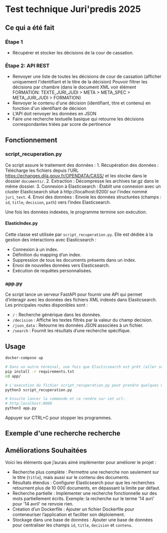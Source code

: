 # Test technique Juri'predis 2025
## Ce qui a été fait

### Étape 1
- Récupérer et stocker les décisions de la cour de cassation.

### Étape 2: API REST
- Renvoyer une liste de toutes les décisions de cour de cassation (afficher uniquement l'identifiant et le titre de la décision)
Pouvoir filtrer les décisions par chambre (dans le document XML voir élément FORMATION: TEXTE_JURI_JUDI > META > META_SPEC > META_JURI_JUDI > FORMATION)
- Renvoyer le contenu d'une décision (identifiant, titre et contenu) en fonction d'un identifiant de décision
- L'API doit renvoyer les données en JSON
- Faire une recherche textuelle basique qui retourne les décisions correspondantes triées par score de pertinence


## Fonctionnement
### script_recuperation.py

Ce script assure le traitement des données :
	1.	Récupération des données : Télécharge les fichiers depuis l’URL https://echanges.dila.gouv.fr/OPENDATA/CASS/ et les stocke dans le dossier `documents/`.
	2.	Extraction : Décompresse les archives tar.gz dans le même dossier.
	3.	Connexion à Elasticsearch : Établit une connexion avec un cluster Elasticsearch situé à http://localhost:9200/ sur l’index nommé `juri_text`.
	4.	Envoi des données : Envoie les données structurées (champs : `id`, `title`, `decision`, `path`) vers l’index Elasticsearch.

Une fois les données indexées, le programme termine son exécution.

#### ElasticIndex.py

Cette classe est utilisée par `script_recuperation.py`. 
Elle est dédiée à la gestion des interactions avec Elasticsearch :
- Connexion à un index.
- Définition du mapping d’un index.
- Suppression de tous les documents présents dans un index.
- Envoi de nouvelles données vers Elasticsearch.
- Exécution de requêtes personnalisées.

### app.py

Ce script lance un serveur FastAPI pour fournir une API qui permet d’interagir avec les données des fichiers XML indexés dans Elasticsearch. Les principales routes disponibles sont :
- `/` : Recherche générique dans les données.
- `/decision` : Affiche les textes filtrés par la valeur du champ decision.
- `/json_data` : Retourne les données JSON associées à un fichier.
- `/search` : Fournit les résultats d’une recherche spécifique.


## Usage

```bash
docker-compose up

# Dans un autre terminal, une fois que Elasticsearch est prêt (aller sur l'url du serveur Elasticsearch http://localhost:9200/)
pip install -r requirements.txt
cd app/

# L'execution du fichier script_recuperation.py peut prendre quelques minutes (5-10 min)
python3 script_recuperation.py

# Ensuite lancer la commande et ce rendre sur cet url:
# http:localhost:8000
python3 app.py
```

Appuyer sur CTRL+C pour stopper les programmes.


## Exemple d'une recherche recherche

[](http://127.0.0.1:8000/search?query=1+avril)


## Améliorations Souhaitées

Voici les éléments que j’aurais aimé implémenter pour améliorer le projet :
- Recherche plus complète : Permettre une recherche non seulement sur le titre (`title`), mais aussi sur le contenu des documents.
- Résultats étendus : Configurer Elasticsearch pour que les recherches retournent plus de 10 000 documents, en dépassant la limite par défaut.
- Recherche partielle : Implémenter une recherche fonctionnelle sur des mots partiellement écrits. Exemple: la recherche sur le terme '14 avri' pour '14 avril' ne renvoie rien.
- Création d’un Dockerfile : Ajouter un fichier Dockerfile pour conteneuriser l’application et faciliter son déploiement.
- Stockage dans une base de données : Ajouter une base de données pour centraliser les champs `id`, `title`, `decision` et `contenu`.


